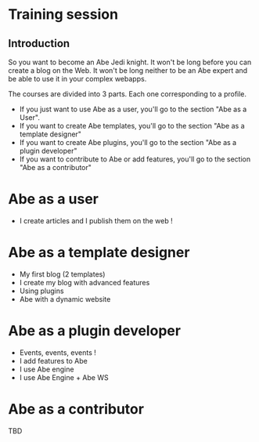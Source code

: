 # Training session

## Introduction
So you want to become an Abe Jedi knight. It won't be long before you can create a blog on the Web. It won't be long neither to be an Abe expert and be able to use it in your complex webapps.

The courses are divided into 3 parts. Each one corresponding to a profile. 
- If you just want to use Abe as a user, you'll go to the section "Abe as a User".
- If you want to create Abe templates, you'll go to the section "Abe as a template designer"
- If you want to create Abe plugins, you'll go to the section "Abe as a plugin developer"
- If you want to contribute to Abe or add features, you'll go to the section "Abe as a contributor"

# Abe as a user

- I create articles and I publish them on the web !

# Abe as a template designer

- My first blog (2 templates)
- I create my blog with advanced features
- Using plugins
- Abe with a dynamic website

# Abe as a plugin developer

- Events, events, events !
- I add features to Abe
- I use Abe engine
- I use Abe Engine + Abe WS

# Abe as a contributor

TBD
